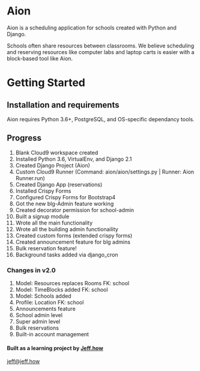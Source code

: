 # Aion

Aion is a scheduling application for schools created with Python and Django.

Schools often share resources between classrooms. We believe scheduling and 
reserving  resources like computer labs and laptop carts is easier with a 
block-based tool like Aion.

# Getting Started

## Installation and requirements
Aion requires Python 3.6+, PostgreSQL, and OS-specific dependancy tools.

## Progress
1. Blank Cloud9 workspace created
2. Installed Python 3.6, VirtualEnv, and Django 2.1
3. Created Django Project (Aion)
4. Custom Cloud9 Runner (Command: aion/aion/settings.py | Runner: Aion Runner.run)
5. Created Django App (reservations)
8. Installed Crispy Forms
9. Configured Crispy Forms for Bootstrap4
10. Got the new blg-Admin feature working
11. Created decorator permission for school-admin
12. Built a signup module
13. Wrote all the main functionality
14. Wrote all the building admin functionaility
15. Created custom forms (extended crispy forms)
16. Created announcement feature for blg admins
17. Bulk reservation feature!
18. Background tasks added via django_cron

### Changes in v2.0
1. Model: Resources replaces Rooms FK: school
2. Model: TimeBlocks added FK: school
3. Model: Schools added
4. Profile: Location FK: school
4. Announcements feature
5. School admin level
6. Super admin level
7. Bulk reservations
8. Built-in account management

#### Built as a learning project by [Jeff.how](http://jeff.how)
[jeff@jeff.how](mailto:jeff.how)